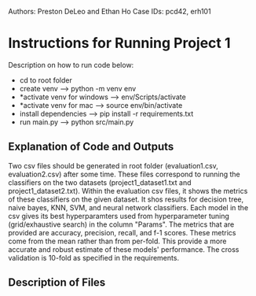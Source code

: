 Authors: Preston DeLeo and Ethan Ho
Case IDs: pcd42, erh101

# Instructions for Running Project 1

Description on how to run code below:
- cd to root folder
- create venv --> python -m venv env
- *activate venv for windows --> env/Scripts/activate 
- *activate venv for mac --> source env/bin/activate
- install dependencies --> pip install -r requirements.txt
- run main.py --> python src/main.py

## Explanation of Code and Outputs
  Two csv files should be generated in root folder (evaluation1.csv, evaluation2.csv) after some time. These files correspond to running the classifiers on the two datasets (project1_dataset1.txt and project1_dataset2.txt). Within the evaluation csv files, it shows the metrics of these classifiers on the given dataset. It shos results for decision tree, naive bayes, KNN, SVM, and neural network classifiers. Each model in the csv gives its best hyperparamters used from hyperparameter tuning (grid/exhaustive search) in the column "Params". The metrics that are provided are accuracy, precision, recall, and f-1 scores. These metrics come from the mean rather than from per-fold. This provide a more accurate and robust estimate of these models' performance. The cross validation is 10-fold as specified in the requirements. 

## Description of Files


